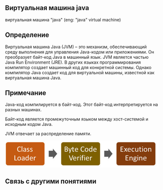 ## Виртуальная машина java
виртуальная машина "java" (eng: "java" virtual machine) 

## Определение
Виртуальная машина Java (JVM) – это механизм, обеспечивающий среду выполнения для управления Java-кодом или приложениями. Он преобразует байт-код Java в машинный язык. JVM является частью Java Run Environment (JRE). В других языках программирования компилятор создает машинный код для конкретной системы. Однако компилятор Java создает код для виртуальной машины, известной как виртуальная машина Java.

## Примечание
Java-код компилируется в байт-код. Этот байт-код интерпретируется на разных машинах.

Байт-код является промежуточным языком между хост-системой и исходным кодом Java.

JVM отвечает за распределение памяти.

![jvm](https://github.com/vernikkkkkkkkkkkkkkkkkkk/concept_new/blob/main/images/jvm.png)

## Связь с другими понятиями
